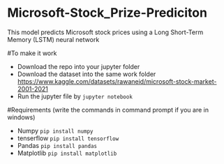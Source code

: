 
# Microsoft-Stock_Prize-Prediciton
This model predicts Microsoft stock prices using a Long Short-Term Memory (LSTM) neural network

#To make it work
  - Download the repo into your jupyter folder
  - Download the dataset into the same work folder https://www.kaggle.com/datasets/rawaneid/microsoft-stock-market-2001-2021
  - Run the jupyter file by ```jupyter notebook```

#Requirements (write the commands in command prompt if you are in windows)
  - Numpy ```pip install numpy```
  - tenserflow ```pip install tensorflow```
  - Pandas ```pip install pandas```
  - Matplotlib ```pip install matplotlib```
